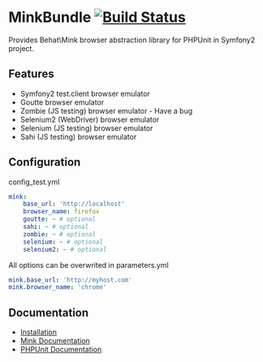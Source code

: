 # MinkBundle [![Build Status](https://api.travis-ci.org/Behat/MinkBundle.png?branch=v1.4.x)](https://travis-ci.org/Behat/MinkBundle)

Provides Behat\Mink browser abstraction library for PHPUnit in Symfony2 project.

## Features

- Symfony2 test.client browser emulator
- Goutte browser emulator
- Zombie (JS testing) browser emulator - Have a bug
- Selenium2 (WebDriver) browser emulator
- Selenium (JS testing) browser emulator
- Sahi (JS testing) browser emulator

## Configuration

config_test.yml
```yaml
mink:
    base_url: 'http://localhost'
    browser_name: firefox
    goutte: ~ # optional
    sahi: ~ # optional
    zombie: ~ # optional
    selenium: ~ # optional
    selenium2: ~ # optional

```

All options can be overwrited in parameters.yml
```yaml
mink.base_url: 'http://myhost.com'
mink.browser_name: 'chrome'
```

## Documentation

- [Installation](/Resources/doc/index.rst)
- [Mink Documentation](http://mink.behat.org)
- [PHPUnit Documentation](http://www.phpunit.de/manual/current/en/index.html)

